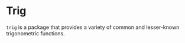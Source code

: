 # Trig

`trig` is a package that provides a variety of common and lesser-known
trigonometric functions.

